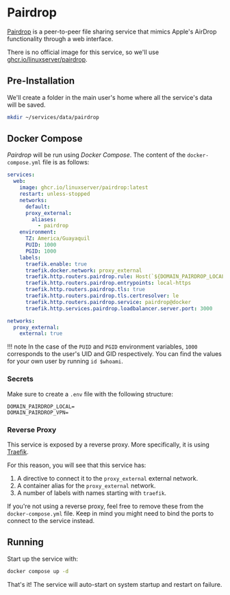 # Pairdrop

[Pairdrop](https://pairdrop.net/) is a peer-to-peer file sharing service that mimics Apple's AirDrop functionality through a web interface.

There is no official image for this service, so we'll use [ghcr.io/linuxserver/pairdrop](https://hub.docker.com/r/linuxserver/pairdrop).

## Pre-Installation

We'll create a folder in the main user's home where all the service's data will be saved.

```bash
mkdir ~/services/data/pairdrop
```

## Docker Compose

*Pairdrop* will be run using *Docker Compose*. The content of the `docker-compose.yml` file is as follows:

```yaml
services:
  web:
    image: ghcr.io/linuxserver/pairdrop:latest
    restart: unless-stopped
    networks:
      default:
      proxy_external:
        aliases:
          - pairdrop
    environment:
      TZ: America/Guayaquil
      PUID: 1000
      PGID: 1000
    labels:
      traefik.enable: true
      traefik.docker.network: proxy_external
      traefik.http.routers.pairdrop.rule: Host(`${DOMAIN_PAIRDROP_LOCAL}`) || Host(`${DOMAIN_PAIRDROP_VPN}`)
      traefik.http.routers.pairdrop.entrypoints: local-https
      traefik.http.routers.pairdrop.tls: true
      traefik.http.routers.pairdrop.tls.certresolver: le
      traefik.http.routers.pairdrop.service: pairdrop@docker
      traefik.http.services.pairdrop.loadbalancer.server.port: 3000

networks:
  proxy_external:
    external: true
```

!!! note
    In the case of the `PUID` and `PGID` environment variables, `1000` corresponds to the user's UID and GID respectively. You can find the values for your own user by running `id $whoami`.

### Secrets

Make sure to create a `.env` file with the following structure:

```text
DOMAIN_PAIRDROP_LOCAL=
DOMAIN_PAIRDROP_VPN=
```

### Reverse Proxy

This service is exposed by a reverse proxy. More specifically, it is using [Traefik](../networking/traefik.md).

For this reason, you will see that this service has:

1. A directive to connect it to the `proxy_external` external network.
2. A container alias for the `proxy_external` network.
3. A number of labels with names starting with `traefik`.

If you're not using a reverse proxy, feel free to remove these from the `docker-compose.yml` file.
Keep in mind you might need to bind the ports to connect to the service instead.

## Running

Start up the service with:

```bash
docker compose up -d
```

That's it! The service will auto-start on system startup and restart on failure.
